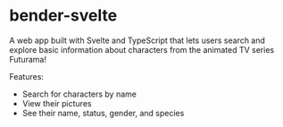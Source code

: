# bender-svelte

A web app built with Svelte and TypeScript that lets users search and explore basic information about characters from the animated TV series Futurama!

Features:
- Search for characters by name
- View their pictures
- See their name, status, gender, and species